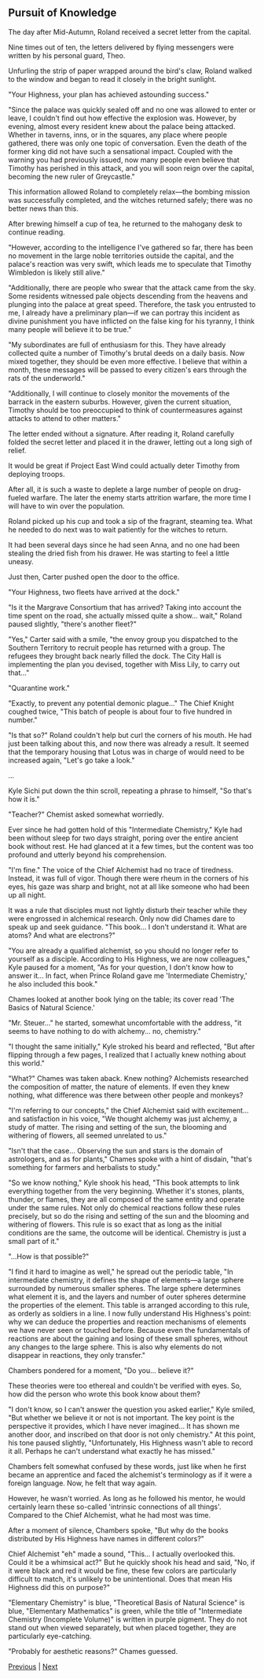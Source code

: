 ## Pursuit of Knowledge
The day after Mid-Autumn, Roland received a secret letter from the capital.

Nine times out of ten, the letters delivered by flying messengers were written by his personal guard, Theo.

Unfurling the strip of paper wrapped around the bird's claw, Roland walked to the window and began to read it closely in the bright sunlight.

"Your Highness, your plan has achieved astounding success."

"Since the palace was quickly sealed off and no one was allowed to enter or leave, I couldn't find out how effective the explosion was. However, by evening, almost every resident knew about the palace being attacked. Whether in taverns, inns, or in the squares, any place where people gathered, there was only one topic of conversation. Even the death of the former king did not have such a sensational impact. Coupled with the warning you had previously issued, now many people even believe that Timothy has perished in this attack, and you will soon reign over the capital, becoming the new ruler of Greycastle."

This information allowed Roland to completely relax—the bombing mission was successfully completed, and the witches returned safely; there was no better news than this.

After brewing himself a cup of tea, he returned to the mahogany desk to continue reading.

"However, according to the intelligence I've gathered so far, there has been no movement in the large noble territories outside the capital, and the palace's reaction was very swift, which leads me to speculate that Timothy Wimbledon is likely still alive."

"Additionally, there are people who swear that the attack came from the sky. Some residents witnessed pale objects descending from the heavens and plunging into the palace at great speed. Therefore, the task you entrusted to me, I already have a preliminary plan—if we can portray this incident as divine punishment you have inflicted on the false king for his tyranny, I think many people will believe it to be true."



"My subordinates are full of enthusiasm for this. They have already collected quite a number of Timothy's brutal deeds on a daily basis. Now mixed together, they should be even more effective. I believe that within a month, these messages will be passed to every citizen's ears through the rats of the underworld."

"Additionally, I will continue to closely monitor the movements of the barrack in the eastern suburbs. However, given the current situation, Timothy should be too preoccupied to think of countermeasures against attacks to attend to other matters."

The letter ended without a signature. After reading it, Roland carefully folded the secret letter and placed it in the drawer, letting out a long sigh of relief.

It would be great if Project East Wind could actually deter Timothy from deploying troops.

After all, it is such a waste to deplete a large number of people on drug-fueled warfare. The later the enemy starts attrition warfare, the more time I will have to win over the population.

Roland picked up his cup and took a sip of the fragrant, steaming tea. What he needed to do next was to wait patiently for the witches to return.

It had been several days since he had seen Anna, and no one had been stealing the dried fish from his drawer. He was starting to feel a little uneasy.

Just then, Carter pushed open the door to the office.

"Your Highness, two fleets have arrived at the dock."



"Is it the Margrave Consortium that has arrived? Taking into account the time spent on the road, she actually missed quite a show... wait," Roland paused slightly, "there's another fleet?"



"Yes," Carter said with a smile, "the envoy group you dispatched to the Southern Territory to recruit people has returned with a group. The refugees they brought back nearly filled the dock. The City Hall is implementing the plan you devised, together with Miss Lily, to carry out that..."



"Quarantine work."



"Exactly, to prevent any potential demonic plague..." The Chief Knight coughed twice, "This batch of people is about four to five hundred in number."



"Is that so?" Roland couldn't help but curl the corners of his mouth. He had just been talking about this, and now there was already a result. It seemed that the temporary housing that Lotus was in charge of would need to be increased again, "Let's go take a look."



...

Kyle Sichi put down the thin scroll, repeating a phrase to himself, "So that's how it is."



"Teacher?" Chemist asked somewhat worriedly.



Ever since he had gotten hold of this "Intermediate Chemistry," Kyle had been without sleep for two days straight, poring over the entire ancient book without rest. He had glanced at it a few times, but the content was too profound and utterly beyond his comprehension.



"I'm fine." The voice of the Chief Alchemist had no trace of tiredness. Instead, it was full of vigor. Though there were rheum in the corners of his eyes, his gaze was sharp and bright, not at all like someone who had been up all night.



It was a rule that disciples must not lightly disturb their teacher while they were engrossed in alchemical research. Only now did Chames dare to speak up and seek guidance. "This book... I don't understand it. What are atoms? And what are electrons?"



"You are already a qualified alchemist, so you should no longer refer to yourself as a disciple. According to His Highness, we are now colleagues," Kyle paused for a moment, "As for your question, I don't know how to answer it... In fact, when Prince Roland gave me 'Intermediate Chemistry,' he also included this book."



Chames looked at another book lying on the table; its cover read 'The Basics of Natural Science.'



"Mr. Steuer..." he started, somewhat uncomfortable with the address, "it seems to have nothing to do with alchemy... no, chemistry."



"I thought the same initially," Kyle stroked his beard and reflected, "But after flipping through a few pages, I realized that I actually knew nothing about this world."



"What?" Chames was taken aback. Knew nothing? Alchemists researched the composition of matter, the nature of elements. If even they knew nothing, what difference was there between other people and monkeys?



"I'm referring to our concepts," the Chief Alchemist said with excitement... and satisfaction in his voice, "We thought alchemy was just alchemy, a study of matter. The rising and setting of the sun, the blooming and withering of flowers, all seemed unrelated to us."



"Isn't that the case... Observing the sun and stars is the domain of astrologers, and as for plants," Chames spoke with a hint of disdain, "that's something for farmers and herbalists to study."



"So we know nothing," Kyle shook his head, "This book attempts to link everything together from the very beginning. Whether it's stones, plants, thunder, or flames, they are all composed of the same entity and operate under the same rules. Not only do chemical reactions follow these rules precisely, but so do the rising and setting of the sun and the blooming and withering of flowers. This rule is so exact that as long as the initial conditions are the same, the outcome will be identical. Chemistry is just a small part of it."



"...How is that possible?"



"I find it hard to imagine as well," he spread out the periodic table, "In intermediate chemistry, it defines the shape of elements—a large sphere surrounded by numerous smaller spheres. The large sphere determines what element it is, and the layers and number of outer spheres determine the properties of the element. This table is arranged according to this rule, as orderly as soldiers in a line. I now fully understand His Highness's point: why we can deduce the properties and reaction mechanisms of elements we have never seen or touched before. Because even the fundamentals of reactions are about the gaining and losing of these small spheres, without any changes to the large sphere. This is also why elements do not disappear in reactions, they only transfer."



Chambers pondered for a moment, "Do you... believe it?"



These theories were too ethereal and couldn't be verified with eyes. So, how did the person who wrote this book know about them?



"I don't know, so I can't answer the question you asked earlier," Kyle smiled, "But whether we believe it or not is not important. The key point is the perspective it provides, which I have never imagined... It has shown me another door, and inscribed on that door is not only chemistry." At this point, his tone paused slightly, "Unfortunately, His Highness wasn't able to record it all. Perhaps he can't understand what exactly he has missed."



Chambers felt somewhat confused by these words, just like when he first became an apprentice and faced the alchemist's terminology as if it were a foreign language. Now, he felt that way again.



However, he wasn't worried. As long as he followed his mentor, he would certainly learn these so-called 'intrinsic connections of all things'. Compared to the Chief Alchemist, what he had most was time.



After a moment of silence, Chambers spoke, "But why do the books distributed by His Highness have names in different colors?"



Chief Alchemist "eh" made a sound, "This... I actually overlooked this. Could it be a whimsical act?" But he quickly shook his head and said, "No, if it were black and red it would be fine, these few colors are particularly difficult to match, it's unlikely to be unintentional. Does that mean His Highness did this on purpose?"



"Elementary Chemistry" is blue, "Theoretical Basis of Natural Science" is blue, "Elementary Mathematics" is green, while the title of "Intermediate Chemistry (Incomplete Volume)" is written in purple pigment. They do not stand out when viewed separately, but when placed together, they are particularly eye-catching.



"Probably for aesthetic reasons?" Chames guessed.





[Previous](CH0308.md) | [Next](CH0310.md)
